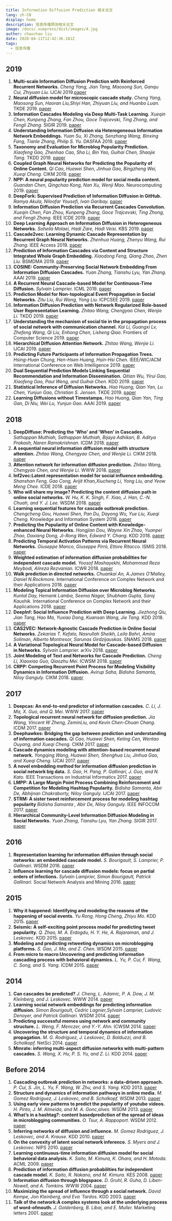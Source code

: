```yaml
---
title: Information Diffusion Prediction 相关论文
lang: zh-CN
display: home
description: 信息传播预测相关论文
image: /docs/.vuepress/dist/images/4.jpg
author: chaochao liu
date: 2020-04-11T12:42:36.181Z
tags:
  - 信息传播
---
```


## 2019
1. **Multi-scale Information Diffusion Prediction with Reinforced Recurrent Networks.**
*Cheng Yang, Jian Tang, Maosong Sun, Ganqu Cui, Zhiyuan Liu.*
IJCAI 2019.[paper](https://www.ijcai.org/proceedings/2019/0560.pdf)
2. **Neural diffusion model for microscopic cascade study.**
*Cheng Yang, Maosong Sun, Haoran Liu,Shiyi Han, Zhiyuan Liu, and Huanbo Luan.*
 TKDE 2019.
[paper](https://arxiv.org/pdf/1812.08933.pdf)
3. **Information Cascades Modeling via Deep Multi-Task Learning.**
*Xueqin Chen,  Kunpeng Zhang, Fan Zhou, Goce Trajcevski, Ting Zhong, and Fengli Zhang.*
 SIGIR 2019.
[paper](https://dl.acm.org/citation.cfm?id=3331288)
4. **Understanding Information Diffusion via Heterogeneous Information Network Embeddings.**
*Yuan Su, Xi Zhang, Senzhang Wang, Binxing Fang, Tianle Zhang, Philip S. Yu.*
 DASFAA 2019.
[paper](https://link.springer.com/chapter/10.1007/978-3-030-18576-3_30)
5. **Taxonomy and Evaluation for Microblog Popularity Prediction.**
*Xiaofeng Gao, Zhenhao Cao, Sha Li, Bin Yao, Guihai Chen, Shaojie Tang.*
 TKDD 2019.
[paper](https://dl.acm.org/citation.cfm?id=3301303)
6. **Coupled Graph Neural Networks for Predicting the Popularity of Online Content.**
*Qi Cao, Huawei Shen, Jinhua Gao, Bingzheng Wei, Xueqi Cheng.*
 CIKM 2019.
[paper](https://arxiv.org/pdf/1906.09032.pdf)
7. **NPP: A neural popularity prediction model for social media content.**
*Guandan Chen, Qingchao Kong, Nan Xu, Wenji Mao.*
 Neurocomputing 2019.
[paper](https://www.sciencedirect.com/science/article/pii/S0925231218314942)
8. **DeepFork: Supervised Prediction of Information Diffusion in GitHub.**
*Ramya Akula, Niloofar Yousefi, Ivan Garibay.*
[paper](https://arxiv.org/pdf/1910.07999.pdf)
9. **Information Diffusion Prediction via Recurrent Cascades Convolution.**
*Xueqin Chen, Fan Zhou, Kunpeng Zhang, Goce Trajcevski, Ting Zhong, and Fengli Zhang.*
 IEEE ICDE 2019.
[paper](https://ieeexplore.ieee.org/abstract/document/8731564)
10. **Deep Learning Approach on Information Diffusion in Heterogeneous Networks.**
*Soheila Molaei, Hadi Zare, Hadi Veisi.*
 KBS 2019.
[paper](https://arxiv.org/pdf/1902.08810.pdf)
11. **Cascade2vec: Learning Dynamic Cascade Representation by Recurrent Graph Neural Networks.**
*Zhenhua Huang, Zhenyu Wang, Rui Zhang.*
 IEEE Access 2019.
[paper](https://ieeexplore.ieee.org/abstract/document/8846015)
12. **Prediction of Information Cascades via Content and Structure Integrated Whole Graph Embedding.**
*Xiaodong Feng, Qiang Zhao, Zhen Liu.*
 BSMDMA 2019.
[paper](https://www.comp.hkbu.edu.hk/~xinhuang/BSMDMA2019/3.pdf)
13. **COSINE: Community-Preserving Social Network Embedding From Information Diffusion Cascades.**
*Yuan Zhang, Tianshu Lyu, Yan Zhang.*
 AAAI 2019.
[paper](https://www.aaai.org/ocs/index.php/AAAI/AAAI18/paper/viewPaper/16364)
14. **A Recurrent Neural Cascade-based Model for Continuous-Time Diffusion.**
*Sylvain Lamprier.*
 ICML 2019.
[paper](http://proceedings.mlr.press/v97/lamprier19a.html)
15. **Prediction Model for Non-topological Event Propagation in Social Networks.**
*Zitu Liu, Rui Wang, Yong Liu.*
 ICPCSEE 2019.
[paper](https://link.springer.com/chapter/10.1007/978-981-15-0118-0_19)
16. **Information Diffusion Prediction with Network Regularized Role-based User Representation Learning.**
*Zhitao Wang, Chengyao Chen, Wenjie Li.*
 TKDD 2019.
[paper](https://dl.acm.org/citation.cfm?id=3314106)
17. **Understanding the mechanism of social tie in the propagation process of social network with communication channel.**
*Kai Li, Guangxi Lv, Zhefeng Wang, Qi Liu, Enhong Chen, Lisheng Qiao.*
 Frontiers of Computer Science 2019.
[paper](https://link.springer.com/article/10.1007/s11704-018-7453-x)
18. **Hierarchical Diffusion Attention Network.**
*Zhitao Wang, Wenjie Li.*
 IJCAI 2019.
[paper](https://pdfs.semanticscholar.org/a8a7/353a42b90d2f43504783dc81ff28c11a9da5.pdf)
19. **Predicting Future Participants of Information Propagation Trees.**
*Hsing-Huan Chung, Hen-Hsen Huang, Hsin-Hsi Chen.*
 IEEE/WIC/ACM International Conference on Web Intelligence 2019.
[paper](https://dl.acm.org/citation.cfm?id=3352540)
20. **Dual Sequential Prediction Models Linking Sequential Recommendation and Information Dissemination.**
*Qitian Wu, Yirui Gao, Xiaofeng Gao, Paul Weng, and Guihai Chen.*
 KDD 2019.
[paper](https://dl.acm.org/citation.cfm?id=3330959)
21. **Statistical Inference of Diffusion Networks.**
*Hao Huang, Qian Yan, Lu Chen, Yunjun Gao, Christian S. Jensen.*
 TKDE 2019.
[paper](https://ieeexplore.ieee.org/document/8769880)
22. **Learning Diffusions without Timestamps.**
*Hao Huang, Qian Yan, Ting Gan, Di Niu, Wei Lu, Yunjun Gao.*
 AAAI 2019.
[paper](https://sites.ualberta.ca/~dniu/Homepage/Publications_files/huang-aaai-2019-2.pdf)

## 2018
1. **DeepDiffuse: Predicting the 'Who' and 'When' in Cascades.**
*Sathappan Muthiah, Sathappan Muthiah, Bijaya Adhikari, B. Aditya Prakash, Naren Ramakrishnan.*
 ICDM 2018.
[paper](http://people.cs.vt.edu/~badityap/papers/deepdiffuse-icdm18.pdf)
2. **A sequential neural information diffusion model with structure attention.**
*Zhitao Wang, Chengyao Chen, and Wenjie Li.*
 CIKM 2018.
[paper](https://dl.acm.org/doi/10.1145/3269206.3269275)
3. **Attention network for information diffusion prediction.**
*Zhitao Wang, Chengyao Chen, and Wenjie Li.*
 WWW 2018.
[paper](https://dl.acm.org/citation.cfm?id=3186931)
4. **Inf2vec:Latent representation model for social influence embedding.**
*Shanshan Feng, Gao Cong, Arijit Khan,Xiucheng Li, Yong Liu, and Yeow Meng Chee.*
 ICDE 2018.
[paper](https://www.ntu.edu.sg/home/arijit.khan/Papers/Inf2Vector_ICDE18.pdf)
5. **Who will share my image? Predicting the content diffusion path in online social networks.**
*W. Hu, K. K. Singh, F. Xiao, J. Han, C.-N. Chuah, and Y. J. Lee.*
 WSDM 2018.
[paper](https://arxiv.org/pdf/1705.09275.pdf)
6. **Learning sequential features for cascade outbreak prediction.**
*Chengcheng Gou, Huawei Shen, Pan Du, Dayong Wu, Yue Liu, Xueqi Cheng.*
 Knowledge and Information System 2018.
[paper](https://link.springer.com/article/10.1007/s10115-017-1143-0)
7. **Predicting the Popularity of Online Content with Knowledge-enhanced Neural Networks.**
*Hongjian Dou, Wayne Xin Zhao, Yuanpei Zhao, Daxiang Dong, Ji-Rong Wen, Edward Y. Chang.*
 KDD 2018.
[paper](https://www.kdd.org/kdd2018/files/deep-learning-day/DLDay18_paper_8.pdf)
8. **Predicting Temporal Activation Patterns via Recurrent Neural Networks.**
*Giuseppe Manco, Giuseppe Pirrò, Ettore Ritacco.*
 ISMIS 2018.
[paper](https://link.springer.com/chapter/10.1007/978-3-030-01851-1_33)
9. **Weighted estimation of information diffusion probabilities for independent cascade model.**
*Yoosof Mashayekhi, Mohammad Reza Meybodi, Alireza Rezvanian.*
 ICWR 2018.
[paper](https://ieeexplore.ieee.org/document/8387239/)
10. **Walk prediction in directed networks.**
*Chuankai An, A.James O’Malley, Daniel N.Rockmore.*
 International Conference on Complex Network and their Applications 2018.
[paper](https://www.semanticscholar.org/paper/Walk-Prediction-in-Directed-Networks-An-O'Malley/e06c98cd61769580a5c65b7bcff16bef8d748def)
11. **Modeling Topical Information Diffusion over Microblog Networks.**
*Kuntal Day, Hemank Lamba, Seema Nagar, Shubham Gupta, Saroj Kaushik.*
 International Conference on Complex Network and their Applications 2018.
[paper](Ihttps://link.springer.com/chapter/10.1007/978-3-030-05411-3_29)
12. **DeepInf: Social Influence Prediction with Deep Learning.**
*Jiezhong Qiu, Jian Tang, Hao Ma, Yuxiao Dong, Kuansan Wang, Jie Tang.*
 KDD 2018.
[paper](https://arxiv.org/pdf/1807.05560.pdf)
13. **CAS2VEC: Network-Agnostic Cascade Prediction in Online Social Networks.**
*Zekarias T. Kefato, Nasrullah Sheikh, Leila Bahri, Amira Soliman, Alberto Montresor, Sarunas Girdzijauskas.*
 SNAMS 2018.
[paper](https://people.kth.se/~sarunasg/Papers/Kefato2018cas2vec.pdf)
14. **A Variational Topological Neural Model for Cascade-based Diffusion in Networks.**
*Sylvain Lamprier.*
 arXiv 2018.
[paper](https://arxiv.org/pdf/1812.10962.pdf)
15. **Joint Modeling of Text and Networks for Cascade Prediction.**
*Cheng Li, Xiaoxiao Guo, Qiaozhu Mei.*
 ICWSM 2018.
[paper](https://www.aaai.org/ocs/index.php/ICWSM/ICWSM18/paper/viewFile/17804/17070)
16. **CRPP: Competing Recurrent Point Process for Modeling Visibility Dynamics in Information Diffusion.**
*Avirup Saha, Bidisha Samanta, Niloy Ganguly.*
 CIKM 2018.
[paper](https://dl.acm.org/doi/abs/10.1145/3269206.3271726)
## 2017
1. **Deepcas: An end-to-end predictor of information cascades.**
*C. Li, J. Ma, X. Guo, and Q. Mei.*
 WWW 2017.
[paper](https://arxiv.org/pdf/1611.05373.pdf)
2. **Topological recurrent neural network for diffusion prediction.**
*Jia Wang, Vincent W Zheng, ZeminLiu, and Kevin Chen-Chuan Chang.*
 ICDM 2017.
[paper](https://arxiv.org/pdf/1711.10162.pdf)
3. **Deephawkes: Bridging the gap between prediction and understanding of information cascades.**
*Qi Cao, Huawei Shen, Keting Cen, Wentao Ouyang, and Xueqi Cheng.*
 CIKM 2017.
[paper](http://www.bigdatalab.ac.cn/~shenhuawei/publications/2017/cikm-cao.pdf)
4. **Cascade dynamics modeling with attention-based recurrent neural network.**
*Yongqing Wang, Huawei Shen, Shenghua Liu, Jinhua Gao, and Xueqi Cheng.*
 IJCAI 2017.
[paper](https://www.ijcai.org/proceedings/2017/0416.pdf)
5. **A novel embedding method for information diffusion prediction in social network big data.**
*S. Gao, H. Pang, P. Gallinari, J. Guo, and N. Kato.*
 IEEE Transactions on Industrial Informatics 2017.
[paper](https://www.researchgate.net/publication/315435242_A_Novel_Embedding_Method_for_Information_Diffusion_Prediction_in_Social_Network_Big_Data)
6. **LMPP: A Large Margin Point Process Combining Reinforcement and Competition for Modeling Hashtag Popularity.**
*Bidisha Samanta, Abir De, Abhijnan Chakraborty, Niloy Ganguly.*
 IJCAI 2017.
[paper](https://www.ijcai.org/proceedings/2017/0373.pdf)
7. **STRM: A sister tweet reinforcement process for modeling hashtag popularity**
*Bidisha Samanta , Abir De, Niloy Ganguly.*
 IEEE INFOCOM 2017.
[paper](http://cse.iitkgp.ac.in/~abird/papers/mypapers/strm.pdf)
8. **Hierarchical Community-Level Information Diffusion Modeling in Social Networks.**
*Yuan Zhang, Tianshu Lyu, Yan Zhang.*
 SIGIR 2017.
[paper](https://dl.acm.org/citation.cfm?id=3080784)
## 2016
1. **Representation learning for information diffusion through social networks: an embedded cascade model.**
*S. Bourigault, S. Lamprier, P. Gallinari.*
 WSDM 2016.
[paper](https://www.researchgate.net/profile/Sylvain_Lamprier/publication/311491832_Representation_Learning_for_Information_Diffusion_through_Social_Networks_an_Embedded_Cascade_Model/links/59de1c3545851557bde330d9/Representation-Learning-for-Information-Diffusion-through-Social-Networks-an-Embedded-Cascade-Model.pdf)
2. **Influence learning for cascade diffusion models: focus on partial orders of infections.**
*Sylvain Lamprier, Simon Bourigault, Patrick Gallinari.*
 Social Network Analysis and Mining 2016.
[paper](https://hal.sorbonne-universite.fr/hal-01393489/document)
## 2015
1. **Why it happened: Identifying and modeling the reasons of the happening of social events.**
*Yu Rong, Hong Cheng, Zhiyu Mo.*
 KDD 2015.
[paper](https://dl.acm.org/doi/10.1145/2783258.2783305)
2. **Seismic: A self-exciting point process model for predicting tweet popularity.**
*Q. Zhao, M. A. Erdogdu, H. Y. He, A. Rajaraman, and J. Leskovec.*
 KDD 2015.
[paper](http://www.cs.toronto.edu/~erdogdu/papers/paper-twitter.pdf)
3. **Modeling and predicting retweeting dynamics on microblogging platforms.**
*S. Gao, J. Ma, and Z. Chen.*
 WSDM 2015.
[paper](http://www.pharm.sdu.edu.cn/__local/C/5F/03/728E012F5BB112F64B7A1E21F97_54E8E2A6_ECAD2.pdf)
4. **From micro to macro:Uncovering and predicting information cascading process with behavioral dynamics.**
*L. Yu, P. Cui, F. Wang, C. Song, and S. Yang.*
 ICDM 2015.
[paper](https://arxiv.org/pdf/1505.07193.pdf)
## 2014
1. **Can cascades be predicted?**
*J. Cheng, L. Adamic, P. A. Dow, J. M. Kleinberg, and J. Leskovec.*
 WWW 2014.
[paper](https://arxiv.org/pdf/1403.4608.pdf)
2. **Learning social network embeddings for predicting information diffusion.**
*Simon Bourigault, Cedric Lagnier,Sylvain Lamprier, Ludovic Denoyer, and Patrick Gallinari.*
 WSDM 2014.
[paper](https://dl.acm.org/doi/10.1145/2556195.2556216)
3. **Predicting successful memes using network and community structure.**
*L. Weng, F. Menczer, and Y.-Y. Ahn.*
 ICWSM 2014.
[paper](https://www.aaai.org/ocs/index.php/ICWSM/ICWSM14/paper/viewFile/8081/8154)
4. **Uncovering the structure and temporal dynamics of information propagation.**
*M. G. Rodriguez, J. Leskovec, D. Balduzzi, and B. Scholkopf.*
 NetSci 2014.
[paper](http://doc.rero.ch/record/300832/files/S2050124214000034.pdf)
5. **Mmrate: inferring multi-aspect diffusion networks with multi-pattern cascades.**
*S. Wang, X. Hu, P. S. Yu, and Z. Li.*
 KDD 2014.
[paper](http://faculty.cs.tamu.edu/xiahu/papers/kdd14wang.pdf)
## Before 2014
1. **Cascading outbreak prediction in networks: a data-driven approach.**
*P. Cui, S. Jin, L. Yu, F. Wang, W. Zhu, and S. Yang.*
 KDD 2013.
[paper](http://citeseerx.ist.psu.edu/viewdoc/download?doi=10.1.1.680.7418&rep=rep1&type=pdf)
2. **Structure and dynamics of information pathways in online media.**
*M. Gomez Rodriguez, J. Leskovec, and B. Scholkopf.*
 WSDM 2013.
[paper](https://cs.stanford.edu/~jure/pubs/infopath-wsdm13.pdf)
3. **Using early view patterns to predict the popularity of youtube videos.**
*H. Pinto, J. M. Almeida, and M. A. Gonc¸alves.*
 WSDM 2013.
[paper](https://arxiv.org/pdf/1212.1464.pdf)
4. **What’s in a hashtag?: content basedprediction of the spread of ideas in microblogging communities.**
*O. Tsur, A. Rappoport.*
 WSDM 2012.
[paper](http://www-connex.lip6.fr/~gallinar/gallinari/uploads/Teaching/wsdm2012-p643-tsur.pdf)
5. **Inferring networks of diffusion and influence.**
*M. Gomez Rodriguez, J. Leskovec, and A. Krause.*
 KDD 2010.
[paper](http://snap.stanford.edu/class/cs224w-readings/rodriguez10diffusion.pdf)
6. **On the convexity of latent social network inference.**
*S. Myers and J. Leskovec.*
 NIPS 2010.
[paper](https://papers.nips.cc/paper/4113-on-the-convexity-of-latent-social-network-inference.pdf)
7. **Learning  continuous-time information diffusion model for social behavioral data analysis.**
*K. Saito, M. Kimura, K. Ohara, and H. Motoda.*
 ACML 2009.
[paper](https://www.semanticscholar.org/paper/Learning-Continuous-Time-Information-Diffusion-for-Saito-Kimura/44e7076688384fb5dcbd10c8662747af009bc318)
8. **Prediction of information diffusion probabilities for independent cascade model.**
*K. Saito, R. Nakano, and M. Kimura.*
 KES 2008.
[paper](https://link.springer.com/chapter/10.1007/978-3-540-85567-5_9)
9. **Information diffusion through blogspace.**
*D. Gruhl, R. Guha, D. Liben-Nowell, and A. Tomkins.*
 WWW 2004.
[paper](http://citeseerx.ist.psu.edu/viewdoc/download?doi=10.1.1.88.5429&rep=rep1&type=pdf)
10. **Maximizing the spread of influence through a social network.**
*David Kempe, Jon Kleinberg, and Eva ´Tardos.*
 KDD 2003.
[paper](https://www.cs.cornell.edu/home/kleinber/kdd03-inf.pdf)
11. **Talk of the network:A complex systems look at the underlying process of word-ofmouth.**
*J. Goldenberg, B. Libai, and E. Muller.*
 Marketing letters 2001.
[paper](https://link.springer.com/content/pdf/10.1023/A:1011122126881.pdf)

